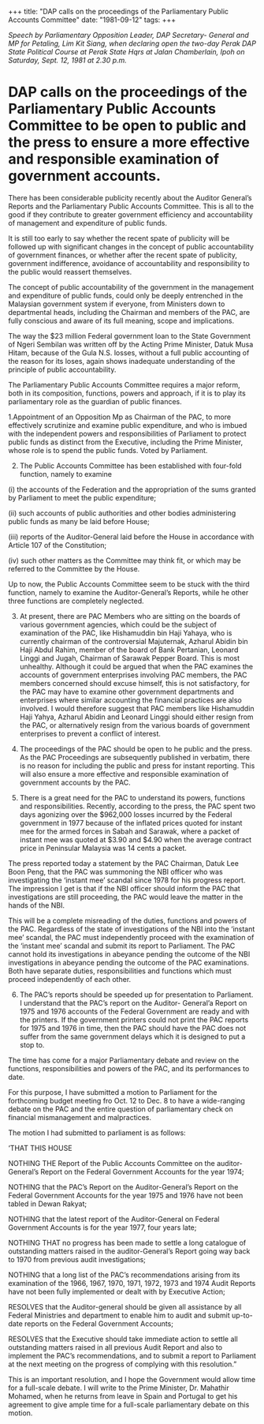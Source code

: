 +++ 
title: "DAP calls on the proceedings of the Parliamentary Public Accounts Committee"
date: "1981-09-12"
tags:
+++

_Speech by Parliamentary Opposition Leader, DAP Secretary- General and MP for Petaling, Lim Kit Siang, when declaring open the two-day Perak DAP State Political Course at Perak State Hqrs at Jalan Chamberlain, Ipoh on Saturday, Sept. 12, 1981 at 2.30 p.m._

# DAP calls on the proceedings of the Parliamentary Public Accounts Committee to be open to public and the press to ensure a more effective and responsible examination of government accounts.

There has been considerable publicity recently about the Auditor General’s Reports and the Parliamentary Public Accounts Committee. This is all to the good if they contribute to greater government efficiency and accountability of management and expenditure of public funds.</u>

It is still too early to say whether the recent spate of publicity will be followed up with significant changes in the concept of public accountability of government finances, or whether after the recent spate of publicity, government indifference, avoidance of accountability and responsibility to the public would reassert themselves.

The concept of public accountability of the government in the management and expenditure of public funds, could only be deeply entrenched in the Malaysian government system if everyone, from Ministers down to departmental heads, including the Chairman and members of the PAC, are fully conscious and aware of its full meaning, scope and implications.

The way the $23 million Federal government loan to the State Government of Ngeri Sembilan was written off by the Acting Prime Minister, Datuk Musa Hitam, because of the Gula N.S. losses, without a full public accounting of the reason for its loses, again shows inadequate understanding of the principle of public accountability.

The Parliamentary Public Accounts Committee requires a major reform, both in its composition, functions, powers and approach, if it is to play its parliamentary role as the guardian of public finances.

1.Appointment of an Opposition Mp as Chairman of the PAC, to more effectively scrutinize and examine public expenditure, and who is imbued with the independent powers and responsibilities of Parliament to protect public funds as distinct from the Executive, including the Prime Minister, whose role is to spend the public funds. Voted by Parliament.

2. The Public Accounts Committee has been established with four-fold function, namely to examine

(i) the accounts of the Federation and the appropriation of the sums granted by Parliament to meet the public expenditure;

(ii) such accounts of public authorities and other bodies administering public funds as many be laid before House;

(iii) reports of the Auditor-General laid before the House in accordance with Article 107 of the Constitution;

(iv) such other  matters as the Committee may think fit, or which may be referred to the Committee by the House.

Up to now, the Public Accounts Committee seem to be stuck with the third function, namely to examine the Auditor-General’s Reports, while he other three functions are completely neglected.

3. At present, there are PAC Members who are sitting on the boards of various government agencies, which could be the subject of examination of the PAC, like Hishamuddin bin Haji Yahaya, who is currently chairman of the controversial Majuternak, Azharul Abidin bin Haji Abdul Rahim, member of the board of Bank Pertanian, Leonard Linggi and Jugah, Chairman of Sarawak Pepper Board. This is most unhealthy. Although it could be argued that when the PAC examines the accounts of government enterprises involving PAC members, the PAC members concerned should excuse himself, this is not satisfactory, for the PAC may have to examine other government departments and enterprises where similar accounting the financial practices are also involved. I would therefore suggest that PAC members like Hishamuddin Haji Yahya, Azharul Abidin and Leonard Linggi should either resign from the PAC, or alternatively resign from the various boards of government enterprises to prevent a conflict of interest.

4. The proceedings of the PAC should be open to he public and the press. As the PAC Proceedings are subsequently published in verbatim, there is no reason for including the public and press for instant reporting. This will also ensure a more effective and responsible examination of government accounts by the PAC.

5. There is a great need for the PAC to understand its powers, functions and responsibilities. Recently, according to the press, the PAC spent two days agonizing over the $962,000 losses incurred by the Federal government in 1977 because of the inflated prices quoted for instant mee for the armed forces in Sabah and Sarawak, where a packet of instant mee was quoted at $3.90 and $4.90 when the average contract price in Peninsular Malaysia was 14 cents a packet.

The press reported today a statement by the PAC Chairman, Datuk Lee Boon Peng, that the PAC was summoning the NBI officer who was investigating the ‘instant mee’ scandal since 1978 for his progress report. The impression I get is that if the NBI officer should inform the PAC that investigations are still proceeding, the PAC would leave the matter in the hands of the NBI.

This will be a complete misreading of the duties, functions and powers of the PAC. Regardless of the state of investigations of the NBI into the ‘instant mee’ scandal, the PAC must independently proceed with the examination of the ‘instant mee’ scandal and submit its report to Parliament. The PAC cannot hold its investigations in abeyance pending the outcome of the NBI investigations in abeyance pending the outcome of the PAC examinations. Both have separate duties, responsibilities and functions which must proceed independently of each other.

6. The PAC’s reports should be speeded up for presentation to Parliament. I understand that the PAC’s report on the Auditor- General’a Report on  1975 and 1976 accounts of the Federal Government are ready and with the printers. If the government printers could not print the PAC reports for 1975 and 1976 in time, then the PAC should have the PAC does not suffer from the same government delays which it  is designed to put a stop to.

The time has come for a major Parliamentary debate and review on the functions, responsibilities and powers of the PAC, and its performances to date.

For this purpose, I have submitted a motion to Parliament for the forthcoming budget meeting fro Oct. 12 to Dec. 8 to have a wide-ranging debate on the PAC and the entire question of parliamentary check on financial mismanagement and malpractices.

The motion I had submitted to parliament is as follows:

‘THAT THIS HOUSE

NOTHING THE Report of the Public Accounts Committee on the auditor-General’s Report on the Federal Government Accounts for the year 1974;

NOTHING that the PAC’s Report on the Auditor-General’s Report on the Federal Government Accounts for the year 1975 and 1976 have not been tabled in Dewan Rakyat;

NOTHING that the latest report of the Auditor-General on Federal Government Accounts is for the year 1977, four years late;

NOTHING THAT no progress has been made to settle a long catalogue of outstanding matters raised in the auditor-General’s Report going way back to 1970 from previous audit investigations;

NOTHING that a long list of the PAC’s recommendations arising from its examination of the 1966, 1967, 1970, 1971, 1972, 1973 and 1974 Audit Reports have not been fully implemented or dealt with by Executive Action;

RESOLVES that the Auditor-general should be given all assistance by all Federal Ministries and department to enable him to audit and submit up-to-date reports on the Federal Government Accounts;

RESOLVES that the Executive should take immediate action to settle all outstanding matters raised in all previous Audit Report and also to implement the PAC’s recommendations, and to submit a report to Parliament at the next meeting on the progress of complying with this resolution.”

This is an important resolution, and I hope the Government would allow time for a full-scale debate. I will write to the Prime Minister, Dr. Mahathir Mohamed, when he returns from leave in Spain and Portugal to get his agreement to give ample time for a full-scale parliamentary debate on this motion.
 
